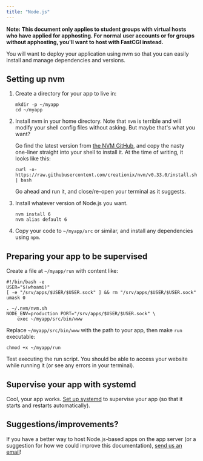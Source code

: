 ```yaml
---
title: "Node.js"
---
```


**Note: This document only applies to student groups with virtual hosts who
have applied for apphosting. For normal user accounts or for groups without
apphosting, you'll want to host with FastCGI instead.**

You will want to deploy your application using nvm so that you can easily
install and manage dependencies and versions.

## Setting up nvm

1. Create a directory for your app to live in:

       mkdir -p ~/myapp
       cd ~/myapp

2. Install nvm in your home directory. Note that `nvm` is terrible and will
   modify your shell config files without asking. But maybe that's what you
   want?

   Go find the latest version from [the NVM GitHub][nvm-github], and copy the
   nasty one-liner straight into your shell to install it. At the time of
   writing, it looks like this:

       curl -o- https://raw.githubusercontent.com/creationix/nvm/v0.33.0/install.sh | bash

   Go ahead and run it, and close/re-open your terminal as it suggests.

3. Install whatever version of Node.js you want.

       nvm install 6
       nvm alias default 6

4. Copy your code to `~/myapp/src` or similar, and install any dependencies
   using `npm`.

## Preparing your app to be supervised

Create a file at `~/myapp/run` with content like:

    #!/bin/bash -e
    USER="$(whoami)"
    [ -e "/srv/apps/$USER/$USER.sock" ] && rm "/srv/apps/$USER/$USER.sock"
    umask 0

    . ~/.nvm/nvm.sh
    NODE_ENV=production PORT="/srv/apps/$USER/$USER.sock" \
        exec ~/myapp/src/bin/www

Replace `~/myapp/src/bin/www` with the path to your app, then make `run`
executable:

    chmod +x ~/myapp/run

Test executing the run script. You should be able to access your website while
running it (or see any errors in your terminal).

## Supervise your app with systemd

Cool, your app works. [Set up systemd](/docs/services/webapps#supervise) to
supervise your app (so that it starts and restarts automatically).

## Suggestions/improvements?

If you have a better way to host Node.js-based apps on the app server (or a
suggestion for how we could improve this documentation), [send us an email](/docs/contact)!

[nvm-github]: https://github.com/creationix/nvm
